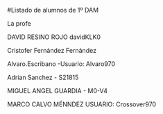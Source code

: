 #Listado de alumnos de 1º DAM

La profe


DAVID RESINO ROJO davidKLK0

Cristofer Fernández Fernández

Alvaro.Escribano  -Usuario: Alvaro970

Adrian Sanchez - S21815

MIGUEL ANGEL GUARDIA - M0-V4

MARCO CALVO MÉNNDEZ USUARIO: Crossover970

